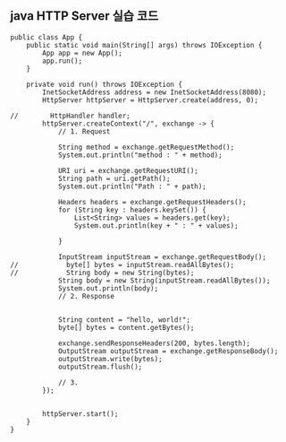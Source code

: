 ## java HTTP Server 실습 코드

    public class App {
        public static void main(String[] args) throws IOException {
            App app = new App();
            app.run();
        }

        private void run() throws IOException {
            InetSocketAddress address = new InetSocketAddress(8080);
            HttpServer httpServer = HttpServer.create(address, 0);

    //        HttpHandler handler;
            httpServer.createContext("/", exchange -> {
                // 1. Request

                String method = exchange.getRequestMethod();
                System.out.println("method : " + method);

                URI uri = exchange.getRequestURI();
                String path = uri.getPath();
                System.out.println("Path : " + path);

                Headers headers = exchange.getRequestHeaders();
                for (String key : headers.keySet()) {
                    List<String> values = headers.get(key);
                    System.out.println(key + " : " + values);

                }

                InputStream inputStream = exchange.getRequestBody();
    //            byte[] bytes = inputStream.readAllBytes();
    //            String body = new String(bytes);
                String body = new String(inputStream.readAllBytes());
                System.out.println(body);
                // 2. Response


                String content = "hello, world!";
                byte[] bytes = content.getBytes();

                exchange.sendResponseHeaders(200, bytes.length);
                OutputStream outputStream = exchange.getResponseBody();
                outputStream.write(bytes);
                outputStream.flush();

                // 3.
            });


            httpServer.start();
        }
    }